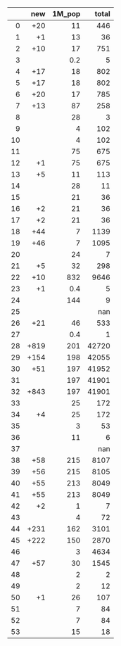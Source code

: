 |    |   new |   1M_pop |   total |
|---:|------:|---------:|--------:|
|  0 |   +20 |     11   |     446 |
|  1 |    +1 |     13   |      36 |
|  2 |   +10 |     17   |     751 |
|  3 |       |      0.2 |       5 |
|  4 |   +17 |     18   |     802 |
|  5 |   +17 |     18   |     802 |
|  6 |   +20 |     17   |     785 |
|  7 |   +13 |     87   |     258 |
|  8 |       |     28   |       3 |
|  9 |       |      4   |     102 |
| 10 |       |      4   |     102 |
| 11 |       |     75   |     675 |
| 12 |    +1 |     75   |     675 |
| 13 |    +5 |     11   |     113 |
| 14 |       |     28   |      11 |
| 15 |       |     21   |      36 |
| 16 |    +2 |     21   |      36 |
| 17 |    +2 |     21   |      36 |
| 18 |   +44 |      7   |    1139 |
| 19 |   +46 |      7   |    1095 |
| 20 |       |     24   |       7 |
| 21 |    +5 |     32   |     298 |
| 22 |   +10 |    832   |    9646 |
| 23 |    +1 |      0.4 |       5 |
| 24 |       |    144   |       9 |
| 25 |       |          |     nan |
| 26 |   +21 |     46   |     533 |
| 27 |       |      0.4 |       1 |
| 28 |  +819 |    201   |   42720 |
| 29 |  +154 |    198   |   42055 |
| 30 |   +51 |    197   |   41952 |
| 31 |       |    197   |   41901 |
| 32 |  +843 |    197   |   41901 |
| 33 |       |     25   |     172 |
| 34 |    +4 |     25   |     172 |
| 35 |       |      3   |      53 |
| 36 |       |     11   |       6 |
| 37 |       |          |     nan |
| 38 |   +58 |    215   |    8107 |
| 39 |   +56 |    215   |    8105 |
| 40 |   +55 |    213   |    8049 |
| 41 |   +55 |    213   |    8049 |
| 42 |    +2 |      1   |       7 |
| 43 |       |      4   |      72 |
| 44 |  +231 |    162   |    3101 |
| 45 |  +222 |    150   |    2870 |
| 46 |       |      3   |    4634 |
| 47 |   +57 |     30   |    1545 |
| 48 |       |      2   |       2 |
| 49 |       |      2   |      12 |
| 50 |    +1 |     26   |     107 |
| 51 |       |      7   |      84 |
| 52 |       |      7   |      84 |
| 53 |       |     15   |      18 |